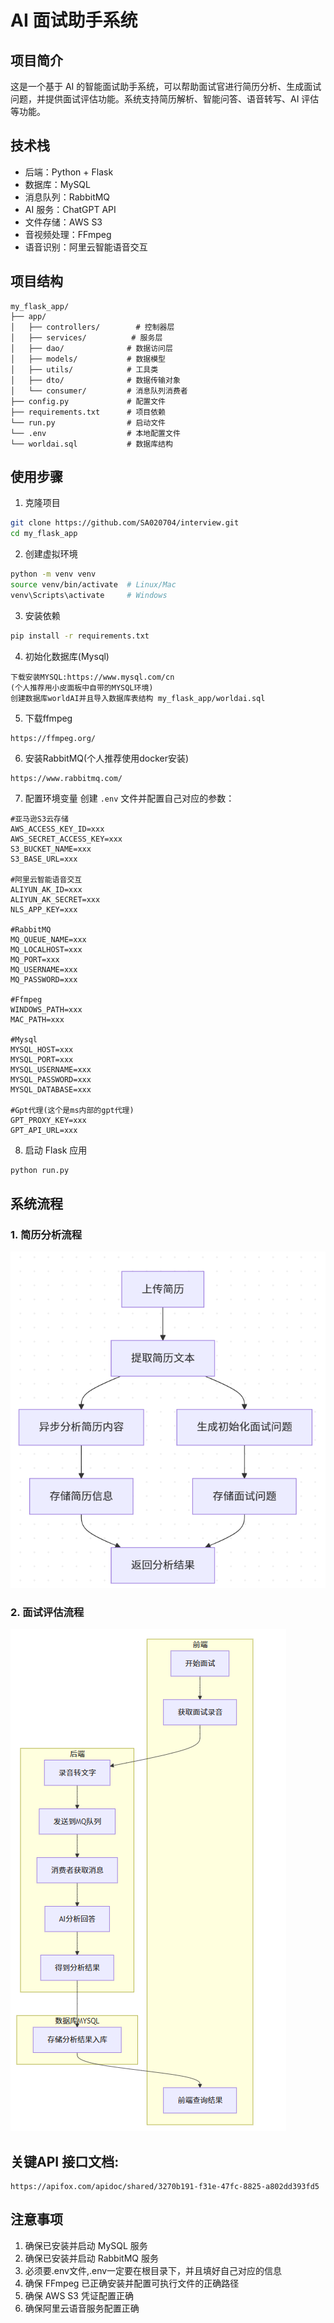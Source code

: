 # AI 面试助手系统

## 项目简介
这是一个基于 AI 的智能面试助手系统，可以帮助面试官进行简历分析、生成面试问题，并提供面试评估功能。系统支持简历解析、智能问答、语音转写、AI 评估等功能。

## 技术栈
- 后端：Python + Flask
- 数据库：MySQL
- 消息队列：RabbitMQ
- AI 服务：ChatGPT API
- 文件存储：AWS S3
- 音视频处理：FFmpeg
- 语音识别：阿里云智能语音交互

## 项目结构
```
my_flask_app/
├── app/
│   ├── controllers/        # 控制器层
│   ├── services/          # 服务层
│   ├── dao/              # 数据访问层
│   ├── models/           # 数据模型
│   ├── utils/            # 工具类
│   ├── dto/              # 数据传输对象
│   └── consumer/         # 消息队列消费者
├── config.py             # 配置文件
├── requirements.txt      # 项目依赖
└── run.py                # 启动文件
└── .env                  # 本地配置文件
└── worldai.sql           # 数据库结构
```

## 使用步骤

1. 克隆项目
```bash
git clone https://github.com/SA020704/interview.git
cd my_flask_app
```

2. 创建虚拟环境
```bash
python -m venv venv
source venv/bin/activate  # Linux/Mac
venv\Scripts\activate     # Windows
```

3. 安装依赖
```bash
pip install -r requirements.txt
```

4. 初始化数据库(Mysql)
```
下载安装MYSQL:https://www.mysql.com/cn 
(个人推荐用小皮面板中自带的MYSQL环境)
创建数据库worldAI并且导入数据库表结构 my_flask_app/worldai.sql
```

5. 下载ffmpeg
```
https://ffmpeg.org/
```

6. 安装RabbitMQ(个人推荐使用docker安装)
```
https://www.rabbitmq.com/
```

7. 配置环境变量
创建 `.env` 文件并配置自己对应的参数：
```
#亚马逊S3云存储
AWS_ACCESS_KEY_ID=xxx
AWS_SECRET_ACCESS_KEY=xxx
S3_BUCKET_NAME=xxx
S3_BASE_URL=xxx

#阿里云智能语音交互
ALIYUN_AK_ID=xxx
ALIYUN_AK_SECRET=xxx
NLS_APP_KEY=xxx

#RabbitMQ
MQ_QUEUE_NAME=xxx
MQ_LOCALHOST=xxx
MQ_PORT=xxx
MQ_USERNAME=xxx
MQ_PASSWORD=xxx

#Ffmpeg
WINDOWS_PATH=xxx
MAC_PATH=xxx

#Mysql
MYSQL_HOST=xxx
MYSQL_PORT=xxx
MYSQL_USERNAME=xxx
MYSQL_PASSWORD=xxx
MYSQL_DATABASE=xxx

#Gpt代理(这个是ms内部的gpt代理)
GPT_PROXY_KEY=xxx
GPT_API_URL=xxx
```

8. 启动 Flask 应用
```bash
python run.py
```

## 系统流程

### 1. 简历分析流程
![img.png](img.png)

### 2. 面试评估流程
![img_1.png](img_1.png)

## 关键API 接口文档:
```
https://apifox.com/apidoc/shared/3270b191-f31e-47fc-8825-a802dd393fd5
```


## 注意事项

1. 确保已安装并启动 MySQL 服务
2. 确保已安装并启动 RabbitMQ 服务
3. 必须要.env文件,.env一定要在根目录下，并且填好自己对应的信息
4. 确保 FFmpeg 已正确安装并配置可执行文件的正确路径
5. 确保 AWS S3 凭证配置正确
6. 确保阿里云语音服务配置正确